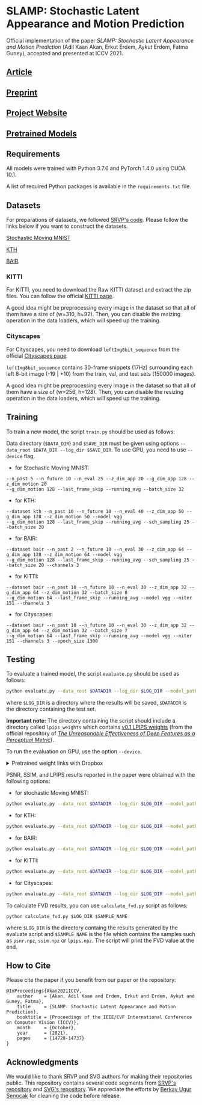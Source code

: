 # SLAMP: Stochastic Latent Appearance and Motion Prediction

Official implementation of the paper *SLAMP: Stochastic Latent Appearance and Motion Prediction* (Adil Kaan Akan, Erkut Erdem, Aykut Erdem, Fatma Guney), accepted and presented at ICCV 2021.


## [Article](https://openaccess.thecvf.com/content/ICCV2021/html/Akan_SLAMP_Stochastic_Latent_Appearance_and_Motion_Prediction_ICCV_2021_paper.html)


## [Preprint](http://arxiv.org/abs/2108.02760)


## [Project Website](https://kuis-ai.github.io/slamp/)


## [Pretrained Models]()


## Requirements

All models were trained with Python 3.7.6 and PyTorch 1.4.0 using CUDA 10.1.

A list of required Python packages is available in the `requirements.txt` file.



## Datasets

For preparations of datasets, we followed [SRVP's code](https://github.com/edouardelasalles/srvp). Please follow the links below if you want to construct the datasets.

[Stochastic Moving MNIST](https://github.com/edouardelasalles/srvp#stochastic-moving-mnist)

[KTH](https://github.com/edouardelasalles/srvp#kth)

[BAIR](https://github.com/edouardelasalles/srvp#bair)

### KITTI

For KITTI, you need to download the Raw KITTI dataset and extract the zip files. You can follow the official [KITTI page](http://www.cvlibs.net/datasets/kitti/raw_data.php). 

A good idea might be preprocessing every image in the dataset so that all of them have a size of (w=310, h=92). Then, you can disable the resizing operation in the data loaders, which will speed up the training.

### Cityscapes

For Cityscapes, you need to download `leftImg8bit_sequence` from the official [Cityscapes page](https://www.cityscapes-dataset.com/).

`leftImg8bit_sequence` contains 30-frame snippets (17Hz) surrounding each left 8-bit image (-19 | +10) from the train, val, and test sets (150000 images).

A good idea might be preprocessing every image in the dataset so that all of them have a size of (w=256, h=128). Then, you can disable the resizing operation in the data loaders, which will speed up the training.

## Training

To train a new model, the script `train.py` should be used as follows: 

Data directory (`$DATA_DIR`) and `$SAVE_DIR` must be given using options `--data_root $DATA_DIR --log_dir $SAVE_DIR`. To use GPU, you need to use `--device` flag.

- for Stochastic Moving MNIST:
```
--n_past 5 --n_future 10 --n_eval 25 --z_dim_app 20 --g_dim_app 128 --z_dim_motion 20
--g_dim_motion 128 --last_frame_skip --running_avg --batch_size 32
```

- for KTH:
```
--dataset kth --n_past 10 --n_future 10 --n_eval 40 --z_dim_app 50 --g_dim_app 128 --z_dim_motion 50 --model vgg
--g_dim_motion 128 --last_frame_skip --running_avg --sch_sampling 25 --batch_size 20
```

- for BAIR:
```
--dataset bair --n_past 2 --n_future 10 --n_eval 30 --z_dim_app 64 --g_dim_app 128 --z_dim_motion 64 --model vgg
--g_dim_motion 128 --last_frame_skip --running_avg --sch_sampling 25 --batch_size 20 --channels 3
```

- for KITTI:
```
--dataset bair --n_past 10 --n_future 10 --n_eval 30 --z_dim_app 32 --g_dim_app 64 --z_dim_motion 32 --batch_size 8
--g_dim_motion 64 --last_frame_skip --running_avg --model vgg --niter 151 --channels 3
```

- for Cityscapes:
```
--dataset bair --n_past 10 --n_future 10 --n_eval 30 --z_dim_app 32 --g_dim_app 64 --z_dim_motion 32 --batch_size 7
--g_dim_motion 64 --last_frame_skip --running_avg --model vgg --niter 151 --channels 3 --epoch_size 1300
```



## Testing

To evaluate a trained model, the script `evaluate.py` should be used as follows:
```bash
python evaluate.py --data_root $DATADIR --log_dir $LOG_DIR --model_path $MODEL_PATH
```
where `$LOG_DIR` is a directory where the results will be saved, `$DATADIR` is the directory containing the test set.

**Important note:** The directory containing the script should include a directory called `lpips_weights` which contains [v0.1 LPIPS weights](https://github.com/richzhang/PerceptualSimilarity/tree/master/lpips/weights) (from the official repository of [*The Unreasonable Effectiveness of Deep Features as a Perceptual Metric*](https://github.com/richzhang/PerceptualSimilarity)).

To run the evaluation on GPU, use the option `--device`.


<details>
<summary>Pretrained weight links with Dropbox</summary>
- For MNIST:

```bash
wget https://www.dropbox.com/s/eseisehe2u0epiy/slamp_mnist.pth
```

- For KTH:

```bash
wget https://www.dropbox.com/s/7m0806nt7xt9bz8/slamp_kth.pth
```

- For BAIR:

```bash
wget https://www.dropbox.com/s/cl1pzs5trw3ltr0/slamp_bair.pth
```

- For KITTI:

```bash
wget https://www.dropbox.com/s/p7wdboswakyj7yi/slamp_kitti.pth
```

- For Cityscapes:

```bash
wget https://www.dropbox.com/s/lzwiivr1irffhsj/slamp_cityscapes.pth
```
</details>


PSNR, SSIM, and LPIPS results reported in the paper were obtained with the following options:
- for stochastic Moving MNIST:

```bash
python evaluate.py --data_root $DATADIR --log_dir $LOG_DIR --model_path $MODEL_PATH --n_past 5 --n_future 20
```

- for KTH:
```bash
python evaluate.py --data_root $DATADIR --log_dir $LOG_DIR --model_path $MODEL_PATH --n_past 10 --n_future 30
```

- for BAIR:
```bash
python evaluate.py --data_root $DATADIR --log_dir $LOG_DIR --model_path $MODEL_PATH --n_past 2 --n_future 28
```

- for KITTI:
```bash
python evaluate.py --data_root $DATADIR --log_dir $LOG_DIR --model_path $MODEL_PATH --n_past 10 --n_future 20
```

- for Cityscapes:
```bash
python evaluate.py --data_root $DATADIR --log_dir $LOG_DIR --model_path $MODEL_PATH --n_past 10 --n_future 20
```

To calculate FVD results, you can use `calculate_fvd.py` script as follows:
```
python calculate_fvd.py $LOG_DIR $SAMPLE_NAME
```
where `$LOG_DIR` is the directory containg the results generated by the evaluate script and `$SAMPLE_NAME` is the file which contains the samples such as `psnr.npz`, `ssim.npz` or `lpips.npz`. The script will print the FVD value at the end.

## How to Cite

Please cite the paper if you benefit from our paper or the repository:

```
@InProceedings{Akan2021ICCV,
    author    = {Akan, Adil Kaan and Erdem, Erkut and Erdem, Aykut and Guney, Fatma},
    title     = {SLAMP: Stochastic Latent Appearance and Motion Prediction},
    booktitle = {Proceedings of the IEEE/CVF International Conference on Computer Vision (ICCV)},
    month     = {October},
    year      = {2021},
    pages     = {14728-14737}
}
```

## Acknowledgments

We would like to thank SRVP and SVG authors for making their repositories public. This repository contains several code segments from [SRVP's repository](https://github.com/edouardelasalles/srvp) and [SVG's repository](https://github.com/edenton/svg). We appreciate the efforts by [Berkay Ugur Senocak](https://github.com/4turkuaz) for cleaning the code before release.
